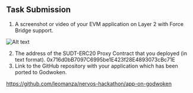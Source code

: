 ## Task Submission
1. A screenshot or video of your EVM application on Layer 2 with Force Bridge support.

![Alt text](https://github.com/leomanza/nervos-hackathon/blob/master/task-8/app_running.gif)

2. The address of the SUDT-ERC20 Proxy Contract that you deployed (in text format).
0x716d0bB7097C6995be1E423f28E4893073cBc71E
3. Link to the GitHub repository with your application which has been ported to Godwoken. 

https://github.com/leomanza/nervos-hackathon/app-on-godwoken
